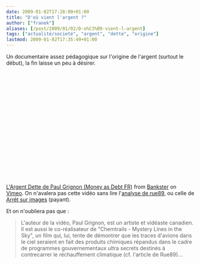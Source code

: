 ```yaml
---
date: 2009-01-02T17:28:00+01:00
title: "D'où vient l'argent ?"
author: ["franek"]
aliases: [/post/2009/01/02/D-o%C3%B9-vient-l-argent]
tags: ["actualité/societé", "argent", "dette", "origine"]
lastmod: 2009-01-02T17:35:49+01:00
---
```

Un documentaire assez pédagogique sur l'origine de l'argent (surtout le début), la fin laisse un peu à désirer.

<object height="300" width="400"><param name="allowfullscreen" value="true"></param><param name="allowscriptaccess" value="always"></param><param name="movie" value="http://vimeo.com/moogaloop.swf?clip_id=1711304&server=vimeo.com&show_title=1&show_byline=1&show_portrait=0&color=&fullscreen=1"></param><embed allowfullscreen="true" allowscriptaccess="always" height="300" src="http://vimeo.com/moogaloop.swf?clip_id=1711304&server=vimeo.com&show_title=1&show_byline=1&show_portrait=0&color=&fullscreen=1" type="application/x-shockwave-flash" width="400"></embed></object>  
[L'Argent Dette de Paul Grignon (Money as Debt FR)](http://vimeo.com/1711304) from [Bankster](http://vimeo.com/user742226) on [Vimeo](http://vimeo.com). On n'avalera pas cette vidéo sans lire l'[analyse de rue89](http://www.rue89.com/mon-oeil/2008/10/13/largent-dette-video-star-du-net-a-une-sale-petite-odeur), ou celle de [Arrêt sur images](http://www.arretsurimages.net/contenu.php?id=1274) (payant).

Et on n'oubliera pas que :

> L'auteur de la vidéo, Paul Grignon, est un artiste et vidéaste canadien. Il est aussi le co-réalisateur de "Chemtrails - Mystery Lines in the Sky", un film qui, lui, tente de démontrer que les traces d'avions dans le ciel seraient en fait des produits chimiques répandus dans le cadre de programmes gouvernementaux ultra secrets destinés à contrecarrer le réchauffement climatique (cf. l'article de Rue89)...
